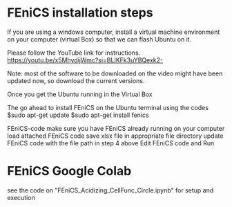 
# FEniCS installation steps
If you are using a windows computer, install a virtual machine environment on your computer (virtual Box) so that we can flash Ubuntu on it.

Please follow the YouTube link for instructions. https://youtu.be/x5MhydijWmc?si=BLIKFk3uYBQexk2-

Note: most of the software to be downloaded on the video might have been updated now, so download the current versions.

Once you get the Ubuntu running in the Virtual Box

The go ahead to install FEniCS on the Ubuntu terminal using the codes $sudo apt-get update $sudo apt-get install fenics

FEniCS-code
make sure you have FEniCS already running on your computer
load attached FEniCS code
save xlsx file in appropriate file directory
update FEniCS code with the file path in step 4 above
Edit FEniCS code and Run


# FEniCS Google Colab
see the code on "FEniCS_Acidizing_CellFunc_Circle.ipynb" for setup and execution

